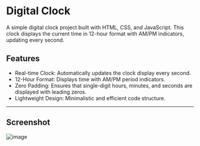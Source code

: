 # Digital Clock
A simple digital clock project built with HTML, CSS, and JavaScript. This clock displays the current time in 12-hour format with AM/PM indicators, updating every second.

## **Features**
- Real-time Clock: Automatically updates the clock display every second.
- 12-Hour Format: Displays time with AM/PM period indicators.
- Zero Padding: Ensures that single-digit hours, minutes, and seconds are displayed with leading zeros.
- Lightweight Design: Minimalistic and efficient code structure.

---
## **Screenshot**
![image](https://github.com/user-attachments/assets/81a977d7-2c16-492c-b118-05adbd404ee1)
